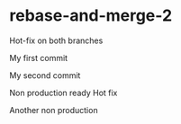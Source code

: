 # rebase-and-merge-2

Hot-fix on both branches

My first commit

My second commit

Non production ready
Hot fix

Another non production

